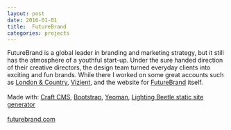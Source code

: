 ```yaml
---
layout: post
date: 2016-01-01
title:  FutureBrand
categories: projects
---
```


FutureBrand is a global leader in branding and marketing strategy, but it still has the atmosphere of a youthful start-up. Under the sure handed direction of their creative directors, the design team turned everyday clients into exciting and fun brands. While there I worked on some great accounts such as <a href="https://www.landc.co.uk/">London & Country</a>, <a href="https://www.vizientinc.com/">Vizient</a>, and the website for <a href="http://futurebrand.com/">FutureBrand</a> itself.
<br>
<br>
Made with: <a href="https://craftcms.com/">Craft CMS</a>, <a href="http://getbootstrap.com/">Bootstrap</a>, <a href="http://yeoman.io/">Yeoman</a>, <a href="https://github.com/lightingbeetle/generator-lb">Lighting Beetle static site generator</a>
<br>
<br>
<a href="http://futurebrand.com/">futurebrand.com</a>